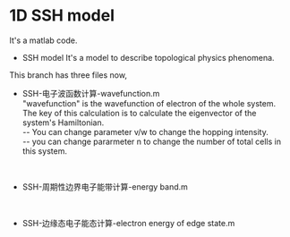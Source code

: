# 1D SSH model  
It's a matlab code.  
- SSH model
It's a model to describe topological physics phenomena.

This branch has three files now,  
- SSH-电子波函数计算-wavefunction.m  
"wavefunction" is the wavefunction of electron of the whole system.  
The key of this calculation is to calculate the eigenvector of the system's Hamiltonian.  
-- You can change parameter v/w to change the hopping intensity.  
-- you can change pararmeter n to change the number of total cells in this system.
<br>

- SSH-周期性边界电子能带计算-energy band.m  
<br>

- SSH-边缘态电子能态计算-electron energy of edge state.m  
<br>
